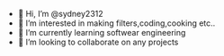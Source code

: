 - 👋 Hi, I’m @sydney2312
- 👀 I’m interested in making filters,coding,cooking etc..
- 🌱 I’m currently learning softwear engineering 
- 💞️ I’m looking to collaborate on any projects
  

<!---
sydney2312/sydney2312 is a ✨ special ✨ repository because its `README.md` (this file) appears on your GitHub profile.
You can click the Preview link to take a look at your changes.
--->
